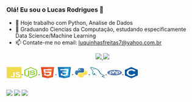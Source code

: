### Olá! Eu sou o Lucas Rodrigues 👋

- 🔭 Hoje trabalho com Python, Analise de Dados
- 🌱 Graduando Ciencias da Computação, estudando especificamente Data Science/Machine Learning
- 📫 Contate-me no email: luquinhasfreitas7@yahoo.com.br


<div align="center">
  <a href="https://github.com/LucasRodriguesDeFreitas">
  <img height="180em" src="https://github-readme-stats.vercel.app/api?username=LucasRodriguesDeFreitas&show_icons=true&theme=dark&include_all_commits=true&count_private=true"/>
  <img height="180em" src="https://github-readme-stats.vercel.app/api/top-langs/?username=LucasRodriguesDeFreitas&layout=compact&langs_count=7&theme=dark"/>
</div>
  <div style="display: inline_block"><br>
  <img align="center" alt="lucas-Js" height="30" width="40" src="https://raw.githubusercontent.com/devicons/devicon/master/icons/javascript/javascript-plain.svg">
  <img align="center" alt="lucas-node" height="30" width="40" src="https://github.com/devicons/devicon/blob/master/icons/nodejs/nodejs-original.svg">
  <img align="center" alt="lucas-HTML" height="30" width="40" src="https://raw.githubusercontent.com/devicons/devicon/master/icons/html5/html5-original.svg">
  <img align="center" alt="lucas-CSS" height="30" width="40" src="https://raw.githubusercontent.com/devicons/devicon/master/icons/css3/css3-original.svg">
  <img align="center" alt="lucas-Python" height="30" width="40" src="https://raw.githubusercontent.com/devicons/devicon/master/icons/python/python-original.svg">
  <img align="center" alt="lucas-mysql" height="30" width="40" src="https://github.com/devicons/devicon/blob/master/icons/mysql/mysql-plain.svg">
  <img align="center" alt="lucas-php" height="30" width="40" src="https://github.com/devicons/devicon/blob/master/icons/php/php-plain.svg">
  <img align="center" alt="lucas-c" height="30" width="40" src="https://github.com/devicons/devicon/blob/master/icons/c/c-plain.svg">
  
</div>
  
  ##
  
  <div> 
    
  <a href="https://instagram.com/lukinhasfreitas_" target="_blank"><img src="https://img.shields.io/badge/-Instagram-%23E4405F?style=for-the-badge&logo=instagram&logoColor=white" target="_blank"></a>
  <a href = "mailto:luquinhasfreitas7@yahoo.com.br"><img src="https://img.shields.io/badge/-Gmail-%23333?style=for-the-badge&logo=gmail&logoColor=white" target="_blank"></a>
  <a href="https://www.linkedin.com/in/lucas-freitas-b16a211b2/" target="_blank"><img src="https://img.shields.io/badge/-LinkedIn-%230077B5?style=for-the-badge&logo=linkedin&logoColor=white" target="_blank"></a> 
 
</div>
